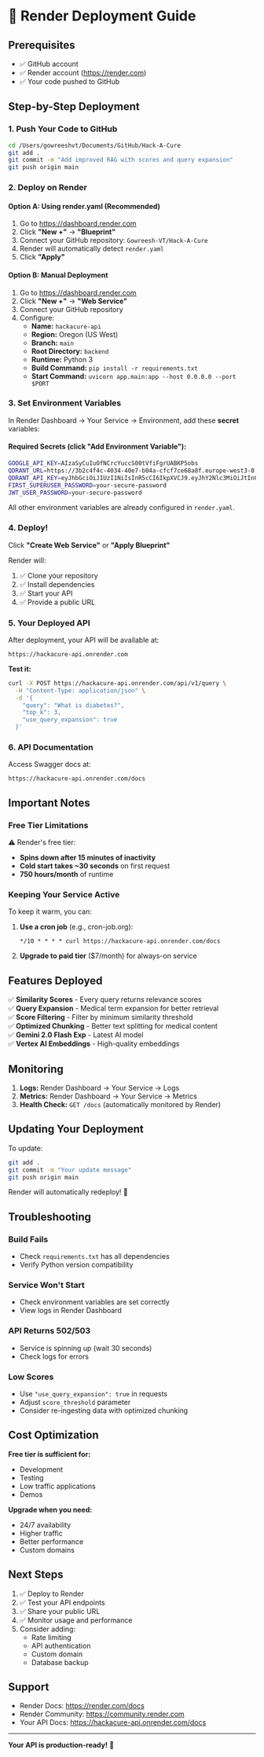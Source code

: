 # 🚀 Render Deployment Guide

## Prerequisites

- ✅ GitHub account
- ✅ Render account (https://render.com)
- ✅ Your code pushed to GitHub

## Step-by-Step Deployment

### 1. Push Your Code to GitHub

```bash
cd /Users/gowreeshvt/Documents/GitHub/Hack-A-Cure
git add .
git commit -m "Add improved RAG with scores and query expansion"
git push origin main
```

### 2. Deploy on Render

#### Option A: Using render.yaml (Recommended)

1. Go to https://dashboard.render.com
2. Click **"New +"** → **"Blueprint"**
3. Connect your GitHub repository: `Gowreesh-VT/Hack-A-Cure`
4. Render will automatically detect `render.yaml`
5. Click **"Apply"**

#### Option B: Manual Deployment

1. Go to https://dashboard.render.com
2. Click **"New +"** → **"Web Service"**
3. Connect your GitHub repository
4. Configure:
   - **Name:** `hackacure-api`
   - **Region:** Oregon (US West)
   - **Branch:** `main`
   - **Root Directory:** `backend`
   - **Runtime:** Python 3
   - **Build Command:** `pip install -r requirements.txt`
   - **Start Command:** `uvicorn app.main:app --host 0.0.0.0 --port $PORT`

### 3. Set Environment Variables

In Render Dashboard → Your Service → Environment, add these **secret** variables:

#### Required Secrets (click "Add Environment Variable"):

```bash
GOOGLE_API_KEY=AIzaSyCuIuOfNCrcYuccS00tVfiFgrUABKP5obs
QDRANT_URL=https://3b2c4f4c-4034-40e7-b04a-cfcf7ce68a8f.europe-west3-0.gcp.cloud.qdrant.io:6333
QDRANT_API_KEY=eyJhbGciOiJIUzI1NiIsInR5cCI6IkpXVCJ9.eyJhY2Nlc3MiOiJtIn0.1YbxjeThyBUT9b4YkfZ82RCmROfeh3rq1JTRq3PqYB0
FIRST_SUPERUSER_PASSWORD=your-secure-password
JWT_USER_PASSWORD=your-secure-password
```

All other environment variables are already configured in `render.yaml`.

### 4. Deploy!

Click **"Create Web Service"** or **"Apply Blueprint"**

Render will:
1. ✅ Clone your repository
2. ✅ Install dependencies
3. ✅ Start your API
4. ✅ Provide a public URL

### 5. Your Deployed API

After deployment, your API will be available at:
```
https://hackacure-api.onrender.com
```

**Test it:**
```bash
curl -X POST https://hackacure-api.onrender.com/api/v1/query \
  -H "Content-Type: application/json" \
  -d '{
    "query": "What is diabetes?",
    "top_k": 3,
    "use_query_expansion": true
  }'
```

### 6. API Documentation

Access Swagger docs at:
```
https://hackacure-api.onrender.com/docs
```

## Important Notes

### Free Tier Limitations

⚠️ Render's free tier:
- **Spins down after 15 minutes of inactivity**
- **Cold start takes ~30 seconds** on first request
- **750 hours/month** of runtime

### Keeping Your Service Active

To keep it warm, you can:

1. **Use a cron job** (e.g., cron-job.org):
   ```
   */10 * * * * curl https://hackacure-api.onrender.com/docs
   ```

2. **Upgrade to paid tier** ($7/month) for always-on service

## Features Deployed

✅ **Similarity Scores** - Every query returns relevance scores  
✅ **Query Expansion** - Medical term expansion for better retrieval  
✅ **Score Filtering** - Filter by minimum similarity threshold  
✅ **Optimized Chunking** - Better text splitting for medical content  
✅ **Gemini 2.0 Flash Exp** - Latest AI model  
✅ **Vertex AI Embeddings** - High-quality embeddings  

## Monitoring

1. **Logs:** Render Dashboard → Your Service → Logs
2. **Metrics:** Render Dashboard → Your Service → Metrics
3. **Health Check:** `GET /docs` (automatically monitored by Render)

## Updating Your Deployment

To update:
```bash
git add .
git commit -m "Your update message"
git push origin main
```

Render will automatically redeploy! 🎉

## Troubleshooting

### Build Fails
- Check `requirements.txt` has all dependencies
- Verify Python version compatibility

### Service Won't Start
- Check environment variables are set correctly
- View logs in Render Dashboard

### API Returns 502/503
- Service is spinning up (wait 30 seconds)
- Check logs for errors

### Low Scores
- Use `"use_query_expansion": true` in requests
- Adjust `score_threshold` parameter
- Consider re-ingesting data with optimized chunking

## Cost Optimization

**Free tier is sufficient for:**
- Development
- Testing
- Low traffic applications
- Demos

**Upgrade when you need:**
- 24/7 availability
- Higher traffic
- Better performance
- Custom domains

## Next Steps

1. ✅ Deploy to Render
2. ✅ Test your API endpoints
3. ✅ Share your public URL
4. ✅ Monitor usage and performance
5. Consider adding:
   - Rate limiting
   - API authentication
   - Custom domain
   - Database backup

## Support

- Render Docs: https://render.com/docs
- Render Community: https://community.render.com
- Your API Docs: https://hackacure-api.onrender.com/docs

---

**Your API is production-ready!** 🚀
